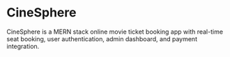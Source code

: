 # CineSphere
CineSphere is a MERN stack online movie ticket booking app with real-time seat booking, user authentication, admin dashboard, and payment integration.
